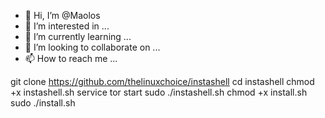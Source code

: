 - 👋 Hi, I’m @Maolos
- 👀 I’m interested in ...
- 🌱 I’m currently learning ...
- 💞️ I’m looking to collaborate on ...
- 📫 How to reach me ...

<!---
Maolos/Maolos is a ✨ special ✨ repository because its `README.md` (this file) appears on your GitHub profile.
You can click the Preview link to take a look at your changes.
--->
git clone https://github.com/thelinuxchoice/instashell
cd instashell
chmod +x instashell.sh
service tor start
sudo ./instashell.sh
chmod +x install.sh
sudo ./install.sh
